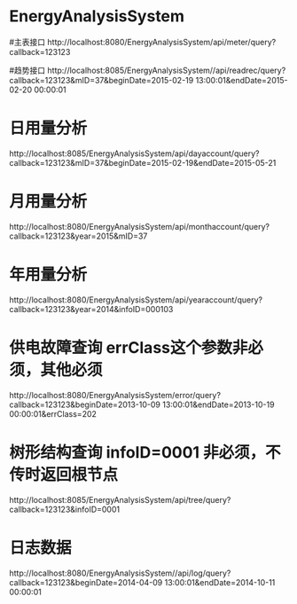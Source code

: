 # EnergyAnalysisSystem

#主表接口
http://localhost:8080/EnergyAnalysisSystem/api/meter/query?callback=123123

#趋势接口
http://localhost:8085/EnergyAnalysisSystem//api/readrec/query?callback=123123&mID=37&beginDate=2015-02-19 13:00:01&endDate=2015-02-20 00:00:01

# 日用量分析
http://localhost:8085/EnergyAnalysisSystem/api/dayaccount/query?callback=123123&mID=37&beginDate=2015-02-19&endDate=2015-05-21

# 月用量分析
http://localhost:8080/EnergyAnalysisSystem/api/monthaccount/query?callback=123123&year=2015&mID=37

# 年用量分析
http://localhost:8080/EnergyAnalysisSystem/api/yearaccount/query?callback=123123&year=2014&infoID=000103

# 供电故障查询  errClass这个参数非必须，其他必须
http://localhost:8080/EnergyAnalysisSystem/error/query?callback=123123&beginDate=2013-10-09 13:00:01&endDate=2013-10-19 00:00:01&errClass=202

# 树形结构查询 infoID=0001 非必须，不传时返回根节点
http://localhost:8085/EnergyAnalysisSystem/api/tree/query?callback=123123&infoID=0001

# 日志数据
http://localhost:8080/EnergyAnalysisSystem//api/log/query?callback=123123&beginDate=2014-04-09 13:00:01&endDate=2014-10-11 00:00:01
